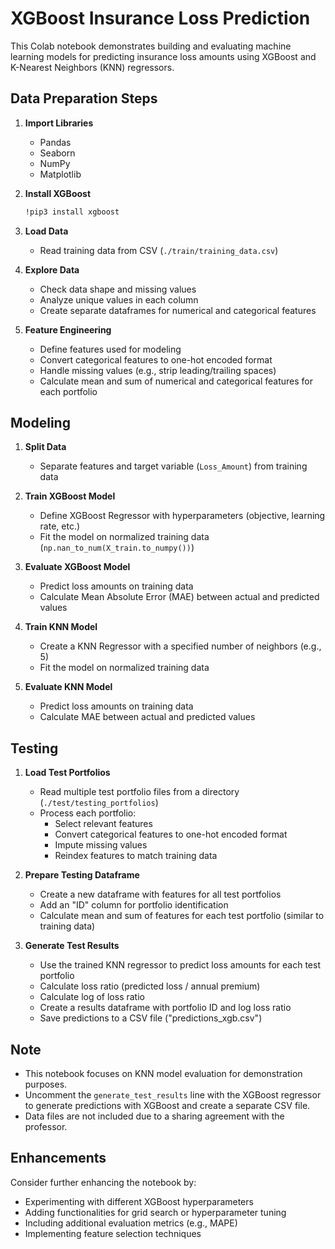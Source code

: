 # XGBoost Insurance Loss Prediction

This Colab notebook demonstrates building and evaluating machine learning models for predicting insurance loss amounts using XGBoost and K-Nearest Neighbors (KNN) regressors.

## Data Preparation Steps

1. **Import Libraries**
    - Pandas
    - Seaborn
    - NumPy
    - Matplotlib

2. **Install XGBoost**
    ```bash
    !pip3 install xgboost
    ```

3. **Load Data**
    - Read training data from CSV (`./train/training_data.csv`)

4. **Explore Data**
    - Check data shape and missing values
    - Analyze unique values in each column
    - Create separate dataframes for numerical and categorical features

5. **Feature Engineering**
    - Define features used for modeling
    - Convert categorical features to one-hot encoded format
    - Handle missing values (e.g., strip leading/trailing spaces)
    - Calculate mean and sum of numerical and categorical features for each portfolio

## Modeling

1. **Split Data**
    - Separate features and target variable (`Loss_Amount`) from training data

2. **Train XGBoost Model**
    - Define XGBoost Regressor with hyperparameters (objective, learning rate, etc.)
    - Fit the model on normalized training data (`np.nan_to_num(X_train.to_numpy())`)

3. **Evaluate XGBoost Model**
    - Predict loss amounts on training data
    - Calculate Mean Absolute Error (MAE) between actual and predicted values

4. **Train KNN Model**
    - Create a KNN Regressor with a specified number of neighbors (e.g., 5)
    - Fit the model on normalized training data

5. **Evaluate KNN Model**
    - Predict loss amounts on training data
    - Calculate MAE between actual and predicted values

## Testing

1. **Load Test Portfolios**
    - Read multiple test portfolio files from a directory (`./test/testing_portfolios`)
    - Process each portfolio:
        - Select relevant features
        - Convert categorical features to one-hot encoded format
        - Impute missing values
        - Reindex features to match training data

2. **Prepare Testing Dataframe**
    - Create a new dataframe with features for all test portfolios
    - Add an "ID" column for portfolio identification
    - Calculate mean and sum of features for each test portfolio (similar to training data)

3. **Generate Test Results**
    - Use the trained KNN regressor to predict loss amounts for each test portfolio
    - Calculate loss ratio (predicted loss / annual premium)
    - Calculate log of loss ratio
    - Create a results dataframe with portfolio ID and log loss ratio
    - Save predictions to a CSV file ("predictions_xgb.csv")

## Note

- This notebook focuses on KNN model evaluation for demonstration purposes.
- Uncomment the `generate_test_results` line with the XGBoost regressor to generate predictions with XGBoost and create a separate CSV file.
- Data files are not included due to a sharing agreement with the professor.


## Enhancements

Consider further enhancing the notebook by:

- Experimenting with different XGBoost hyperparameters
- Adding functionalities for grid search or hyperparameter tuning
- Including additional evaluation metrics (e.g., MAPE)
- Implementing feature selection techniques
